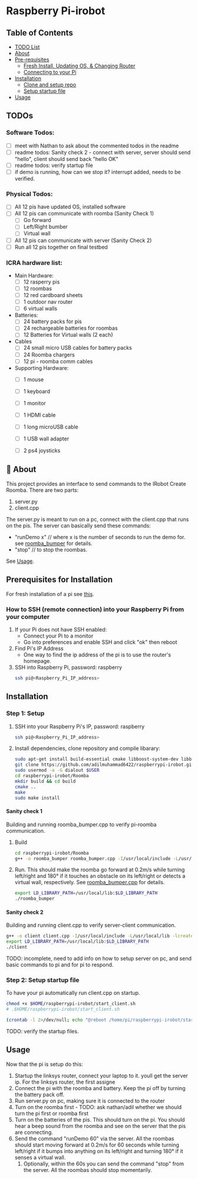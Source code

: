 # Raspberry Pi-irobot

## Table of Contents
- [TODO List](#todos)
- [About](#-about)
- [Pre-requisites](#prerequisites)
   - [Fresh Install, Updating OS, & Changing Router](RaspberryOs.md)
   - [Connecting to your Pi](#how-to-ssh-remote-connection-into-your-raspberry-pi-from-your-computer)
- [Installation](#installation)
   - [Clone and setup repo](#step-1-setup)
   - [Setup startup file](#step-2-setup-startup-file)
- [Usage](#usage)


## TODOs
### Software Todos:
- [ ] meet with Nathan to ask about the commented todos in the readme
- [ ] readme todos: Sanity check 2 - connect with server, server should send "hello", client should send back "hello OK"
- [ ] readme todos: verify startup file
- [ ] if demo is running, how can we stop it? interrupt added, needs to be verified.
### Physical Todos:
- [ ] All 12 pis have updated OS, installed software
- [ ] All 12 pis can communicate with roomba (Sanity Check 1)
   - [ ] Go forward
   - [ ] Left/Right bumber
   - [ ] Virtual wall
- [ ] All 12 pis can communicate with server (Sanity Check 2)
- [ ] Run all 12 pis together on final testbed
### ICRA hardware list:
- Main Hardware:
   - [ ] 12 rasperry pis
   - [ ] 12 roombas
   - [ ] 12 red cardboard sheets
   - [ ] 1 outdoor nav router 
   - [ ] 6 virtual walls
- Batteries:
   - [ ] 24 battery packs for pis
   - [ ] 24 rechargeable batteries for roombas
   - [ ] 12 Batteries for Virtual walls (2 each)
- Cables
   - [ ] 24 small micro USB cables for battery packs
   - [ ] 24 Roomba chargers
   - [ ] 12 pi - roomba comm cables
- Supporting Hardware:
   - [ ] 1 mouse
   - [ ] 1 keyboard
   - [ ] 1 monitor
   - [ ] 1 HDMI cable
   - [ ] 1 long microUSB cable
   - [ ] 1 USB wall adapter
   - [ ] 2 ps4 joysticks 


## 🚀 About
This project provides an interface to send commands to the IRobot Create Roomba. There are two parts:
1. server.py
2. client.cpp

The server.py is meant to run on a pc, connect with the client.cpp that runs on the pis. The server can basically send these commands:
- "runDemo x" // where x is the number of seconds to run the demo for. see [roomba_bumper](Roomba/roomba_bumper.cpp) for details.
- "stop" // to stop the roombas.

See [Usage](#usage).

<!-- TODO: client.py, driver_circle.cpp, roomba_dyna.py, roomba_dynamic.py - are any of these files used? -->

<!-- 
TODO: should we delete this section? It seems to be the same information as below.

## How to connect to Raspberry Pi 3 using ssh
Find the IP Address of the Raspberry Pi (hostname -I) in the command line
  on Macbook terminal type "ssh pi@192.168.x.x" to get into Raspberry Pi 3 command line
  then from there, you can type commands through the terminal 
  -->

## Prerequisites for Installation
For fresh installation of a pi see [this](RaspberryOs.md).
### How to SSH (remote connection) into your Raspberry Pi from your computer
1. If your Pi does not have SSH enabled:
   - Connect your Pi to a monitor
   - Go into preferences and enable SSH and click "ok" then reboot
2. Find Pi's IP Address
   - One way to find the ip address of the pi is to use the router's homepage.
   <!-- - Another way is to connect Get your Raspberry Pi's IP Address
     ```sh
     hostname -I
     ``` -->
3. SSH into Raspberry Pi, password: raspberry
     ```sh
     ssh pi@<Raspberry_Pi_IP_address>
     ```

## Installation
### Step 1: Setup

1. SSH into your Raspberry Pi's IP, password: raspberry

   ```sh
   ssh pi@<Raspberry_Pi_IP_address>
   ```
2. Install dependencies, clone repository and compile libarary:
     ```sh
     sudo apt-get install build-essential cmake libboost-system-dev libboost-thread-dev
     git clone https://github.com/adilmuhammad6422/raspberrypi-irobot.git
     sudo usermod -a -G dialout $USER
     cd raspberrypi-irobot/Roomba
     mkdir build && cd build
     cmake ..
     make
     sudo make install
     ```

#### Sanity check 1 
Building and running roomba_bumper.cpp to verify pi-roomba communication.
1. Build
     ```sh
     cd raspberrypi-irobot/Roomba
     g++ -o roomba_bumper roomba_bumper.cpp -I/usr/local/include -L/usr/local/lib -lcreate
     ```
2. Run. This should make the roomba go forward at 0.2m/s while turning left/right and 180° if it touches an obstacle on its left/right or detects a virtual wall, respectively. See [roomba_bumper.cpp](Roomba/roomba_bumper.cpp) for details.
     ```sh
     export LD_LIBRARY_PATH=/usr/local/lib:$LD_LIBRARY_PATH
     ./roomba_bumper
     ```

#### Sanity check 2
Building and running client.cpp to verify server-client communication.
```sh
g++ -o client client.cpp -I/usr/local/include -L/usr/local/lib -lcreate -pthread
export LD_LIBRARY_PATH=/usr/local/lib:$LD_LIBRARY_PATH
./client
```
TODO: incomplete, need to add info on how to setup server on pc, and send basic commands to pi and for pi to respond.

<!-- 
TODO:  The below code seems to create a startup file for running roomba_bumper directly? Is this correct? roomba_bumper is supposed to be a testing file to test whether the pi->roomba communication is working.

## Bash Roomba_bumper
```sh
nano ~/start_robot.sh
```

```bash
 #!/bin/bash
 # Navigate to the directory containing your C++ file
 cd raspberrypi-irobot/Roomba

 git checkout -- .
 git pull origin main

 # Compile the C++ file
 g++ -o roomba_bumper roomba_bumper.cpp -I/usr/local/include -L/usr/local/lib -lcreate

 # Run the compiled program
 export LD_LIBRARY_PATH=/usr/local/lib:$LD_LIBRARY_PATH
 ./roomba_bumper
```

## Startup
```sh
crontab -e
@reboot /home/pi/start_robot.sh
```

### Running

```sh
chmod +x start_robot.sh
./start_robot.sh
``` -->

### Step 2: Setup startup file
<!-- 
I have created a startup file so that the user does not have to. they just have to link it in the raspberry pi.

1. **create startup file**
   ```sh
   nano ~/start_client.sh
   ```

```bash
 #!/bin/bash
cd $HOME/raspberrypi-irobot/Roomba
g++ -o client client.cpp -I/usr/local/include -L/usr/local/lib -lcreate -pthread
export LD_LIBRARY_PATH=/usr/local/lib:$LD_LIBRARY_PATH
./client
``` -->

To have your pi automatically run client.cpp on startup.
```sh
chmod +x $HOME/raspberrypi-irobot/start_client.sh
# .$HOME/raspberrypi-irobot/start_client.sh
```
```sh
(crontab -l 2>/dev/null; echo "@reboot /home/pi/raspberrypi-irobot/start_client.sh") | crontab -
```

TODO: verify the startup files.


## Usage
Now that the pi is setup do this:
1. Startup the linksys router, connect your laptop to it. youll get the server ip. For the linksys router, the first assigne
1. Connect the pi with the roomba and battery. Keep the pi off by turning the battery pack off. 
2. Run server.py on pc, making sure it is connected to the router
3. Turn on the roomba first - TODO: ask nathan/adil whether we should turn the pi first or roomba first
4. Turn on the batteries of the pis. This should turn on the pi. You should hear a beep sound from the roomba and see on the server that the pis are connecting.
5. Send the command "runDemo 60" via the server. All the roombas should start moving forward at 0.2m/s for 60 seconds while turning left/right if it bumps into anything on its left/right and turning 180° if it senses a virtual wall. 
   1. Optionally, within the 60s you can send the command "stop" from the server. All the roombas should stop momentarily.
